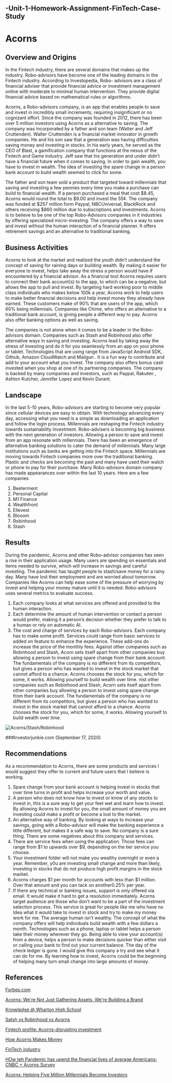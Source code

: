 ## -Unit-1-Homework-Assignment-FinTech-Case-Study

# Acorns
## Overview and Origins	
In the Fintech industry, there are several domains that makes up the industry. Robo-advisors have become one of the leading domains in the Fintech industry. According to Investopedia, Robo- advisors are a class of financial adviser that provide financial advice or investment management online with moderate to minimal human intervention. They provide digital financial advice based on mathematical rules or algorithms.

Acorns, a Robo-advisors company, is an app that enables people to save and invest in incredibly small increments, requiring insignificant or no cognizant effort.  Since the company was founded in 2012, there has been over 5 million investors using Acorns as a alternative to saving. The company was incorporated by a father and son team (Walter and Jeff Cruttenden). Walter Cruttenden is a financial market innovator in growth companies. He and his son saw that a generation was having difficulties saving money and investing in stocks. In his early years, he served as the CEO of Blast, a gamification company that functions at the nexus of the Fintech and Game industry. Jeff saw that his generation and under didn’t have a financial future when it comes to saving. In order to gain wealth, you have to invest in wealth. The idea of investing the spare change in a person bank account to build wealth seemed to click for some. 

The father and son team sold a product that targeted toward millennials that saving and investing a few pennies every time you make a purchase can build to financial wealth. If a person purchased a meal that cost $8.45, Acorns would round the total to $9.00 and invest the 55¢. The company was funded at $257 million form Paypal, NBCUniversal, BlackRock and others receiving $860 million due to subscriptions and investments. Acorns is to believe to be one of the top Robo-Advisors companies in it industries by offering specialized micro-investing. The company offers a way to save and invest without the human interaction of a financial planner. It offers retirement savings and an alternative to traditional banking.

## Business Activities
Acorns to look at the market and realized the youth didn’t understand the concept of saving for raining days or building wealth. By making it easier for everyone to invest, helps take away the stress a person would have if encountered by a financial advisor. As a financial tool Acorns requires users to connect their bank account(s) to the app, to which can be a negative, but allows the app to pull and invest. By targeting hard working poor to middle class individuals who makes below 100k a year, Acorns work to help users to make better financial decisions and help invest money they already have earned. These customers make of 90% that are users of the app, which 60% being millennials. Companies like Chime, who offers an alternative to a traditional bank account, is giving people a different way to pay. Acorns also offer banking options as well as saving. 

The companies is not alone when it comes to be a leader in the Robo-advisors domain. Companies such as Stash and Robinhood also offer alternative ways in saving and investing. Acorns lead by taking away the stress of investing and do it for you seamlessly from an app on your phone or tablet. Technologies that are using range from JavaScript Android SDK, Github, Amazon CloudWatch and Mailgun . It is a fun way to contribute and add to your account what you invest. The company also offers bonus cash invested when you shop at one of its partnering companies. The company is backed by many companies and investors, such as Paypal, Rakuten , Ashton Kutcher, Jennifer Lopez and Kevin Durant. 

## Landscape
In the last 5-10 years, Robo-advisors are starting to become very popular since cellular devices are easy to obtain. With technology advancing every day, accessing what you need is a simple as downloading an application and follow the login process. Millennials are reshaping the Fintech industry towards sustainability investment. Robo-advisers is becoming big business with the next generation of investors. Allowing a person to save and invest from an app resonate with millennials.   There has been an emergence of alternative banking solutions to cater the demand of millennials. Many large institutions such as banks are getting into the Fintech space. Millennials are moving towards Fintech companies more over the traditional banking. Plastic and checks are becoming the past and many have used their watch or phone to pay for their purchase. 
Many Robo-advisors domain company has made appearances over within the last 10 years.  Here are a few companies
1. Beeterment 
2. Personal Capital 
3. M1 Finance
4. Wealthfront
5. Ellevest
6. Blooom
7. Robinhood
8. Stash

## Results
During the pandemic, Acorns and other Robo-advisor companies has seen a rise in their application usage. Many users are spending on essentials and items needed to survive, which will increase in savings and careful investing. The pandemic has taught people to stash/save money for a rainy day. Many have lost their employment and are worried about tomorrow. Companies like Acorns can help ease some of the pressure of worrying by invest and helping your money mature until it is needed. 
Robo-advisors uses several metrics to evaluate success. 
1. Each company looks at what services are offered and provided to the human interaction. 
2. Each determine the amount of human intervention or contact a person would prefer, making it a person’s decision whether they prefer to talk to a human or rely on automatic AI. 
3. The cost and charge of services by each Robo-advisors. Each company has to make some profit. Services could range from basic services to added on feature to enhance the experience. These add-ons do increase the price of the monthly fees. 
Against other companies such as Robinhood and Stash, Acorn sets itself apart from other companies buy allowing a person to invest using spare change from their bank account. The fundamentals of the company is no different from its competitors, but gives a person who has wanted to invest in the stock market that cannot afford to a chance. Acorns chooses the stock for you, which for some, it works. Allowing yourself to build wealth over time. nist other companies such as Robinhood and Stash, Acorn sets itself apart from other companies buy allowing a person to invest using spare change from their bank account. The fundamentals of the company is no different from its competitors, but gives a person who has wanted to invest in the stock market that cannot afford to a chance. Acorns chooses the stock for you, which for some, it works. Allowing yourself to build wealth over time.
 
![Acorns/Stash/Robinhood](https://user-images.githubusercontent.com/69773959/94307703-24d6fd00-ff2a-11ea-9d01-a8128503e8cd.png)

###Investorjunkie.com (September 17, 2020)

## Recommendations

As a recommendation to Acorns, there are some products and services I would suggest they offer to current and future users that I believe is working. 
1. Spare change from your bank account is helping invest in stocks that over time turns in profit and helps increase your worth and value. 
2. A person who does not know how to invest or know of any stocks to invest in, this is a sure way to get your feet wet and learn how to invest. By allowing Acorns to invest for you, the small amount of money you are investing could make a profit or become a lost to the market. 
3. An alternative way of banking. By looking at ways to increase your savings, going with a Robo-advisor will make the banking experience a little different, but makes it a safe way to save. 
No company is a sure thing. There are some negatives about this company and services. 
1. There are service fees when using the application. Those fees can range from $1 to upwards over $9, depending on the tier service you choose. 
2. Your investment folder will not make you wealthy overnight or even a year. Remember, y0u are investing small change and more than likely, investing in stocks that do not produce high profit margins in the stock market.
3. Acorns charges $1 per month for accounts with less than $1 million. Over that amount and you can tack on another0.25% per year. 
4. If there any technical or banking issues, support is only offered via email. It would make it hard to get a resolution immediately.
Acorns target audience are those who don’t want to be a part of the investment selection process. This service is great for people like me who have no Idea what it would take to invest in stock and try to make my money work for me. The average human isn’t wealthy. The concept of what the company offers will help individuals build wealth with a few dollars a month. Technologies such as a phone, laptop or tablet helps a person take their money wherever they go. Being able to view your account(s) from a device, helps a person to make decisions quicker than either visit or calling your bank to find out your current balance. The day of the check ledger is gone. I would give this company a try and see what it can do for me. By learning how to invest, Acorns could be the beginning of helping many turn small change into large amounts of money. 



## References
[Forbes.com](https://www.forbes.com/companies/acorns/?list=fintech/#76a95e4b3529)

[Acorns: We're Not Just Gathering Assets, We're Building a Brand](https://wmtoday.com/2018/07/01/acorns-not-just-gathering-assets-building-brand/#:~:text=From%20the%20beginning%2C%20Acorns%20has,68%25%20of%20those%20being%20Millennials.)

[Knowledge @ Wharton High School](https://kwhs.wharton.upenn.edu/2019/01/acorns-jennifer-barrett-5-facts-fintech/)

[Satsh vs Robinhood vs Acorns](https://investorjunkie.com/compare/stash-vs-robinhood-vs-acorns/)

[Fintech profile: Acorns-disrupting investment](https://www.fintechmagazine.com/fintech/fintech-profile-acorns-disrupting-investment)

[How Acorns Makes Money](https://www.investopedia.com/articles/company-insights/090516/how-acorns-works-and-makes-money.asp)

[FinTech industry](https://askwonder.com/research/industry-trends-fintech-industry-bfso24zpn)

[HOw teh Pandemic has upend the financial lives of average Americans: CNBC + Acorns Survey](https://www.cnbc.com/2020/09/01/heres-how-pandemic-has-impacted-the-financial-lives-of-average-americans.html)

[Acorns: Helping Five Million Millennials Become Investors](https://growthhackers.com/growth-studies/Helping-Five-Million-Millennials-Become-Investors-acorns)


